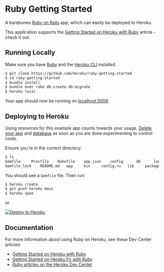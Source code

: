 # Ruby Getting Started

A barebones [Ruby on Rails](https://rubyonrails.org/) app, which can easily be deployed to Heroku.

This application supports the [Getting Started on Heroku with Ruby](https://devcenter.heroku.com/articles/getting-started-with-ruby) article - check it out.

## Running Locally

Make sure you have [Ruby](https://guides.railsgirls.com/install) and the [Heroku CLI](https://devcenter.heroku.com/articles/heroku-cli) installed.

```sh
$ git clone https://github.com/heroku/ruby-getting-started
$ cd ruby-getting-started
$ bundle install
$ bundle exec rake db:create db:migrate
$ heroku local
```

Your app should now be running on [localhost:5006](http://localhost:5006/).

## Deploying to Heroku

Using resources for this example app counts towards your usage. [Delete your app](https://devcenter.heroku.com/articles/heroku-cli-commands#heroku-apps-destroy) and [database](https://devcenter.heroku.com/articles/heroku-postgresql#removing-the-add-on) as soon as you are done experimenting to control costs.

Ensure you're in the correct directory:

```sh
$ ls
Gemfile		Procfile	Rakefile	app.json	config		db		log		public		tmp
Gemfile.lock	README.md	app		bin		config.ru	lib		package.json	test		vendor
```

You should see a `Gemfile` file. Then run:

```sh
$ heroku create
$ git push heroku main
$ heroku open
```

or

[![Deploy to Heroku](https://www.herokucdn.com/deploy/button.png)](https://heroku.com/deploy)

## Documentation

For more information about using Ruby on Heroku, see these Dev Center articles:

- [Getting Started on Heroku with Ruby](https://devcenter.heroku.com/articles/getting-started-with-ruby)
- [Getting Started on Heroku Fir with Ruby](https://devcenter.heroku.com/articles/getting-started-with-ruby-fir)
- [Ruby articles on the Heroku Dev Center](https://devcenter.heroku.com/categories/ruby)
